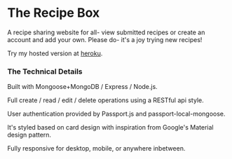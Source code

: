 # The Recipe Box
A recipe sharing website for all- view submitted recipes or create an account and add your own. 
Please do- it's a joy trying new recipes!

Try my hosted version at [heroku](https://powerful-dawn-68687.herokuapp.com/).


### The Technical Details
Built with Mongoose+MongoDB / Express / Node.js. 

Full create / read / edit / delete operations using a RESTful api style. 

User authentication provided by Passport.js and passport-local-mongoose.

It's styled based on card design with inspiration from Google's Material design pattern.

Fully responsive for desktop, mobile, or anywhere inbetween.




